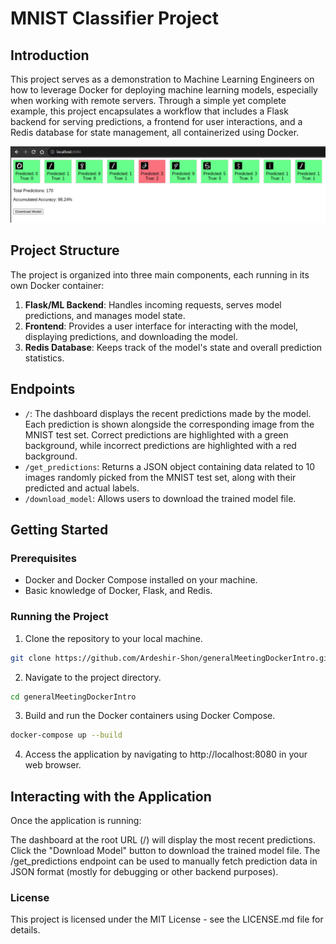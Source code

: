 # MNIST Classifier Project

## Introduction

This project serves as a demonstration to Machine Learning Engineers on how to leverage Docker for deploying machine learning models, especially when working with remote servers. Through a simple yet complete example, this project encapsulates a workflow that includes a Flask backend for serving predictions, a frontend for user interactions, and a Redis database for state management, all containerized using Docker.

<img src="ui.png">

## Project Structure

The project is organized into three main components, each running in its own Docker container:

1. **Flask/ML Backend**: Handles incoming requests, serves model predictions, and manages model state.
2. **Frontend**: Provides a user interface for interacting with the model, displaying predictions, and downloading the model.
3. **Redis Database**: Keeps track of the model's state and overall prediction statistics.

## Endpoints

- `/`: The dashboard displays the recent predictions made by the model. Each prediction is shown alongside the corresponding image from the MNIST test set. Correct predictions are highlighted with a green background, while incorrect predictions are highlighted with a red background.
- `/get_predictions`: Returns a JSON object containing data related to 10 images randomly picked from the MNIST test set, along with their predicted and actual labels.
- `/download_model`: Allows users to download the trained model file.

## Getting Started

### Prerequisites

- Docker and Docker Compose installed on your machine.
- Basic knowledge of Docker, Flask, and Redis.

### Running the Project

1. Clone the repository to your local machine.
```bash
git clone https://github.com/Ardeshir-Shon/generalMeetingDockerIntro.git
```
2. Navigate to the project directory.
```bash
cd generalMeetingDockerIntro
```
3. Build and run the Docker containers using Docker Compose.
```bash
docker-compose up --build
```
4. Access the application by navigating to http://localhost:8080 in your web browser.

## Interacting with the Application

Once the application is running:

The dashboard at the root URL (/) will display the most recent predictions.
Click the "Download Model" button to download the trained model file.
The /get_predictions endpoint can be used to manually fetch prediction data in JSON format (mostly for debugging or other backend purposes).

### License
This project is licensed under the MIT License - see the LICENSE.md file for details.




